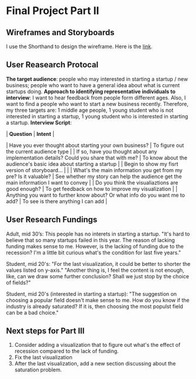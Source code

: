 # Final Project Part II

## Wireframes and Storyboards
I use the Shorthand to design the wireframe. Here is the [link](https://preview.shorthand.com/XBwWs2kIClpHAzgz).

## User Reasearch Protocal
**The target audience**: people who may interested in starting a startup / new business; people who want to have a general idea about what is current startups doing.
**Approach to identifying representative individuals to interview**: I want to hear feedback from people form different ages. Also, I want to find a people who want to start a new business recently. Therefore, my three targets are: 1 middle age people, 1 young student who is not interested in starting a startup, 1 young student who is interested in starting a startup.
**Interview Script**:

|                                       **Question**                                      |                                      **Intent**                                      |

| Have you ever thought about starting your own business?                                 | To figure out the current audience type                                              |
| If so, have you thought about any implementation details? Could you share that with me? | To know about the audience's basic idea about starting a startup                     |
| Begin to show my fisrt version of storyboard...                                         |                                                                                      |
| What's the main information you get from my pre? Is it valuable?                        | See whether my story can help the audience get the main information I want to convey |
| Do you think the visualiaztions are good enough?                                        | To get feedback on how to improve my visualization                                   |
| Anything you want to further know about? Or what info do you want me to add?            | To see is there anything I can add                                                   |

## User Research Fundings
Adult, mid 30’s:
This people has no interets in starting a startup. "It's hard to believe that so many startups failed in this year. The reason of lacking funding makes sense to me. However, is the lacking of funding due to the recession? I'm a little bit curious what's the condition for last five years."

Student, mid 20's:
"For the last visualization, it could be better to shorter the values listed on y-axis."
"Another thing is, I feel the content is not enough, like, can we draw some further conclusion? Shall we just stop by the choice of fields?"

Student, mid 20's (interested in starting a startup):
"The suggestion on choosing a popular field doesn't make sense to me. How do you know if the industry is already saturated? If it is, then choosing the most populst field can be a bad choice."

## Next steps for Part III
1. Consider adding a visualization that to figure out what's the effect of recession compared to the lack of funding.
2. Fix the last visualization
3. After the last visualization, add a new section discussing about the saturation problem.

